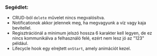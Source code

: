 ### Segédlet:

- CRUD-ból `delete` művelet nincs megvalósítva.
- Notificationok akkor jelennek meg, ha megvagyunk a víz vagy kaja bevitellel.
- Regisztrációnál a minimum jelszó hossza 6 karakter kell legyen, de ez nincs kommunikálva a felhasználó felé, ezért nem lesz jó az "123" például.
- Lifecycle hook egy elrejtett `onStart`, amely animációt kezel.

